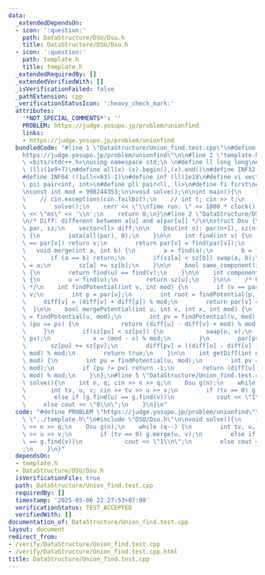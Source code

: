 ```yaml
---
data:
  _extendedDependsOn:
  - icon: ':question:'
    path: DataStructure/DSU/Dsu.h
    title: DataStructure/DSU/Dsu.h
  - icon: ':question:'
    path: template.h
    title: template.h
  _extendedRequiredBy: []
  _extendedVerifiedWith: []
  _isVerificationFailed: false
  _pathExtension: cpp
  _verificationStatusIcon: ':heavy_check_mark:'
  attributes:
    '*NOT_SPECIAL_COMMENTS*': ''
    PROBLEM: https://judge.yosupo.jp/problem/unionfind
    links:
    - https://judge.yosupo.jp/problem/unionfind
  bundledCode: "#line 1 \"DataStructure/Union_find.test.cpp\"\n#define PROBLEM \"\
    https://judge.yosupo.jp/problem/unionfind\"\n\n#line 2 \"template.h\"\n\n#include\
    \ <bits/stdc++.h>\nusing namespace std;\n \n#define ll long long\n#define MOD\
    \ (ll)(1e9+7)\n#define all(x) (x).begin(),(x).end()\n#define INF32 ((1ull<<31)-1)\n\
    #define INF64 ((1ull<<63)-1)\n#define inf (ll)1e18\n#define vi vector<int>\n#define\
    \ pii pair<int, int>\n#define pll pair<ll, ll>\n#define fi first\n#define se second\n\
    \nconst int mod = 998244353;\n\nvoid solve();\n\nint main(){\n    ios_base::sync_with_stdio(false);cin.tie(NULL);\n\
    \    // cin.exceptions(cin.failbit);\n    // int t; cin >> t;\n    // while(t--)\n\
    \        solve();\n    cerr << \"\\nTime run: \" << 1000 * clock() / CLOCKS_PER_SEC\
    \ << \"ms\" << '\\n';\n    return 0;\n}\n#line 2 \"DataStructure/DSU/Dsu.h\"\n\
    \n/* Diff: different between a[u] and a[par[u]] */\n\nstruct Dsu {\n    vector<int>\
    \ par, sz;\n    vector<ll> diff;\n\n    Dsu(int n): par(n+1), sz(n+1, 1), diff(n+1)\
    \ {\n        iota(all(par), 0);\n    }\n\n    int find(int v) {\n        if(v\
    \ == par[v]) return v;\n        return par[v] = find(par[v]);\n    }\n    \n \
    \   void merge(int a, int b) {\n        a = find(a);\n        b = find(b);\n \
    \       if (a == b) return;\n        if(sz[a] < sz[b]) swap(a, b);\n        par[b]\
    \ = a;\n        sz[a] += sz[b];\n    }\n\n    bool same_component(int u, int v)\
    \ {\n        return find(u) == find(v);\n    }\n\n    int component_size(int u)\
    \ {\n        u = find(u);\n        return sz[u];\n    }\n\n    /* https://judge.yosupo.jp/problem/unionfind_with_potential\
    \ */\n    int findPotential(int v, int mod) {\n        if (v == par[v]) return\
    \ v;\n        int p = par[v];\n        int root = findPotential(p, mod);\n   \
    \     diff[v] = (diff[v] + diff[p]) % mod;\n        return par[v] = root;\n  \
    \  }\n\n    bool mergePotential(int u, int v, int x, int mod) {\n        int pu\
    \ = findPotential(u, mod);\n        int pv = findPotential(v, mod);\n        if\
    \ (pu == pv) {\n            return (diff[u] - diff[v] + mod) % mod == x;\n   \
    \     }\n        if(sz[pu] < sz[pv]) {\n            swap(u, v);\n            swap(pu,\
    \ pv);\n            x = (mod - x) % mod;\n        }\n        par[pv] = pu;\n \
    \       sz[pu] += sz[pv];\n        diff[pv] = ((diff[u] - diff[v] - x) % mod +\
    \ mod) % mod;\n        return true;\n    }\n\n    int getDiff(int u, int v, int\
    \ mod) {\n        int pu = findPotential(u, mod);\n        int pv = findPotential(v,\
    \ mod);\n        if (pu != pv) return -1;\n        return (diff[u] - diff[v] +\
    \ mod) % mod;\n    }\n};\n#line 5 \"DataStructure/Union_find.test.cpp\"\n\nvoid\
    \ solve(){\n    int n, q; cin >> n >> q;\n    Dsu g(n);\n    while (q--) {\n \
    \       int tv, u, v; cin >> tv >> u >> v;\n        if (tv == 0) g.merge(u, v);\n\
    \        else if (g.find(u) == g.find(v))\n            cout << \"1\\n\";\n   \
    \     else cout << \"0\\n\";\n    }\n}\n"
  code: "#define PROBLEM \"https://judge.yosupo.jp/problem/unionfind\"\n\n#include\
    \ \"../template.h\"\n#include \"DSU/Dsu.h\"\n\nvoid solve(){\n    int n, q; cin\
    \ >> n >> q;\n    Dsu g(n);\n    while (q--) {\n        int tv, u, v; cin >> tv\
    \ >> u >> v;\n        if (tv == 0) g.merge(u, v);\n        else if (g.find(u)\
    \ == g.find(v))\n            cout << \"1\\n\";\n        else cout << \"0\\n\"\
    ;\n    }\n}"
  dependsOn:
  - template.h
  - DataStructure/DSU/Dsu.h
  isVerificationFile: true
  path: DataStructure/Union_find.test.cpp
  requiredBy: []
  timestamp: '2025-05-06 22:27:53+07:00'
  verificationStatus: TEST_ACCEPTED
  verifiedWith: []
documentation_of: DataStructure/Union_find.test.cpp
layout: document
redirect_from:
- /verify/DataStructure/Union_find.test.cpp
- /verify/DataStructure/Union_find.test.cpp.html
title: DataStructure/Union_find.test.cpp
---
```

